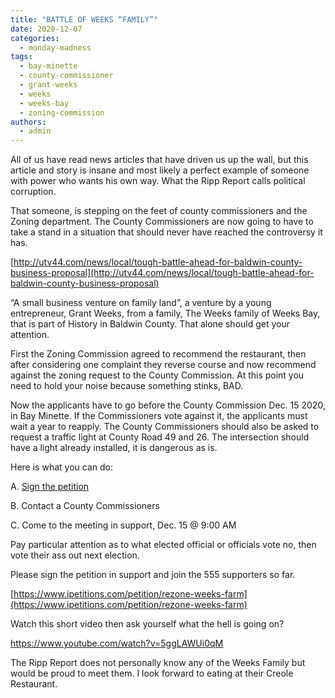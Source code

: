 ```yaml
---
title: "BATTLE OF WEEKS “FAMILY”"
date: 2020-12-07
categories: 
  - monday-madness
tags: 
  - bay-minette
  - county-commissioner
  - grant-weeks
  - weeks
  - weeks-bay
  - zoning-commission
authors: 
  - admin
---
```


All of us have read news articles that have driven us up the wall, but this article and story is insane and most likely a perfect example of someone with power who wants his own way. What the Ripp Report calls political corruption.

That someone, is stepping on the feet of county commissioners and the Zoning department. The County Commissioners are now going to have to take a stand in a situation that should never have reached the controversy it has.

[http://utv44.com/news/local/tough-battle-ahead-for-baldwin-county-business-proposal](http://utv44.com/news/local/tough-battle-ahead-for-baldwin-county-business-proposal)

“A small business venture on family land”, a venture by a young entrepreneur, Grant Weeks, from a family, The Weeks family of Weeks Bay, that is part of History in Baldwin County. That alone should get your attention.

First the Zoning Commission agreed to recommend the restaurant, then after considering one complaint they reverse course and now recommend against the zoning request to the County Commission. At this point you need to hold your noise because something stinks, BAD.

Now the applicants have to go before the County Commission Dec. 15 2020, in Bay Minette. If the Commissioners vote against it, the applicants must wait a year to reapply. The County Commissioners should also be asked to request a traffic light at County Road 49 and 26. The intersection should have a light already installed, it is dangerous as is.

Here is what you can do:

A. [Sign the petition](https://www.ipetitions.com/petition/rezone-weeks-farm)

B. Contact a County Commissioners

C. Come to the meeting in support, Dec. 15 @ 9:00 AM

Pay particular attention as to what elected official or officials vote no, then vote their ass out next election.

Please sign the petition in support and join the 555 supporters so far.

[https://www.ipetitions.com/petition/rezone-weeks-farm](https://www.ipetitions.com/petition/rezone-weeks-farm)

Watch this short video then ask yourself what the hell is going on?

https://www.youtube.com/watch?v=5ggLAWUi0qM

The Ripp Report does not personally know any of the Weeks Family but would be proud to meet them. I look forward to eating at their Creole Restaurant.
